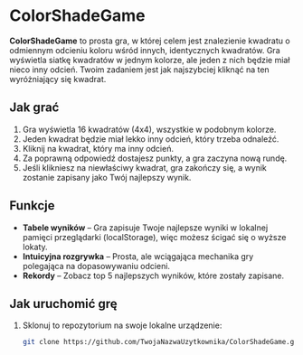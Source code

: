 # ColorShadeGame

**ColorShadeGame** to prosta gra, w której celem jest znalezienie kwadratu o odmiennym odcieniu koloru wśród innych, identycznych kwadratów. Gra wyświetla siatkę kwadratów w jednym kolorze, ale jeden z nich będzie miał nieco inny odcień. Twoim zadaniem jest jak najszybciej kliknąć na ten wyróżniający się kwadrat.

## Jak grać

1. Gra wyświetla 16 kwadratów (4x4), wszystkie w podobnym kolorze.
2. Jeden kwadrat będzie miał lekko inny odcień, który trzeba odnaleźć.
3. Kliknij na kwadrat, który ma inny odcień.
4. Za poprawną odpowiedź dostajesz punkty, a gra zaczyna nową rundę.
5. Jeśli klikniesz na niewłaściwy kwadrat, gra zakończy się, a wynik zostanie zapisany jako Twój najlepszy wynik.

## Funkcje

- **Tabele wyników** – Gra zapisuje Twoje najlepsze wyniki w lokalnej pamięci przeglądarki (localStorage), więc możesz ścigać się o wyższe lokaty.
- **Intuicyjna rozgrywka** – Prosta, ale wciągająca mechanika gry polegająca na dopasowywaniu odcieni.
- **Rekordy** – Zobacz top 5 najlepszych wyników, które zostały zapisane.

## Jak uruchomić grę

1. Sklonuj to repozytorium na swoje lokalne urządzenie:
   ```bash
   git clone https://github.com/TwojaNazwaUzytkownika/ColorShadeGame.git